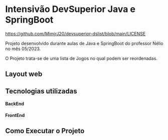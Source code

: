 # Intensivão DevSuperior Java e SpringBoot
https://github.com/MimjrJ20/devsuperior-dslist/blob/main/LICENSE

Projeto desenvolvido durante aulas de Java e SpringBoot do professor Nélio no mês 05/2023.

O Projeto trata-se de uma lista de Jogos no qual podem ser reordenadas.

## Layout web

## Tecnologias utilizadas

#### BackEnd

#### FrontEnd

## Como Executar o Projeto
